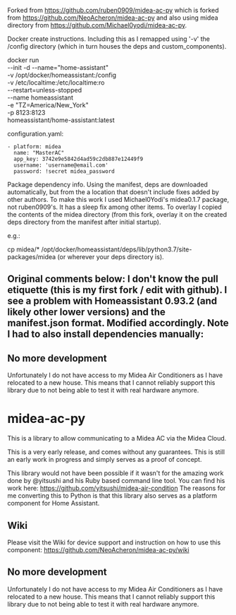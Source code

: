 Forked from https://github.com/ruben0909/midea-ac-py which is forked from https://github.com/NeoAcheron/midea-ac-py and also using midea directory from https://github.com/Michael0yodi/midea-ac-py.

Docker create instructions. Including this as I remapped using '-v' the /config directory (which in turn houses the deps and custom_components).

docker run \
    --init -d --name="home-assistant" \
    -v /opt/docker/homeassistant:/config \
    -v /etc/localtime:/etc/localtime:ro \
    --restart=unless-stopped \
    --name homeassistant \
    -e "TZ=America/New_York" \
    -p 8123:8123 \
homeassistant/home-assistant:latest


configuration.yaml:

    - platform: midea
      name: "MasterAC"
      app_key: 3742e9e5842d4ad59c2db887e12449f9
      username: 'username@email.com'
      password: !secret midea_password

Package dependency info. Using the manifest, deps are downloaded automatically, but from the a location that doesn't include fixes added by other authors. To make this work I used Michael0Yodi's  midea0.1.7 package, not ruben0909's. It has a sleep fix among other items. To overlay I copied the contents of the midea directory (from this fork, overlay it on the created deps directory from the manifest after initial startup). 

e.g.:

cp midea/* /opt/docker/homeassistant/deps/lib/python3.7/site-packages/midea (or wherever your deps directory is). 
      
      



Original comments below: I don't know the pull etiquette (this is my first fork / edit with github). I see a problem with Homeassistant 0.93.2 (and likely other lower versions) and the manifest.json format. Modified accordingly. Note I had to also install dependencies manually:
------------------------------

## No more development
Unfortunately I do not have access to my Midea Air Conditioners as I have relocated to a new house. This means that I cannot reliably support this library due to not being able to test it with real hardware anymore.

# midea-ac-py 

This is a library to allow communicating to a Midea AC via the Midea Cloud.

This is a very early release, and comes without any guarantees. This is still an early work in progress and simply serves as a proof of concept.

This library would not have been possible if it wasn't for the amazing work done by @yitsushi and his Ruby based command line tool. 
You can find his work here: https://github.com/yitsushi/midea-air-condition
The reasons for me converting this to Python is that this library also serves as a platform component for Home Assistant.

## Wiki
Please visit the Wiki for device support and instruction on how to use this component: https://github.com/NeoAcheron/midea-ac-py/wiki 

## No more development
Unfortunately I do not have access to my Midea Air Conditioners as I have relocated to a new house. This means that I cannot reliably support this library due to not being able to test it with real hardware anymore.
